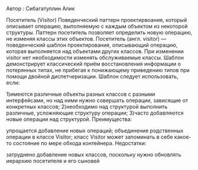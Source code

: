 Автор : Сибагатуллин Алик

Посетитель (Visitor)
Поведенческий паттерн проектирвоания, который описывает операцию, выполняемую с каждым объектом из некоторой структуры.
Паттерн посетитель позволяет определить новую операцию, не изменяя классы этих объектов.
Посетитель (англ. visitor) — поведенческий шаблон проектирования, описывающий операцию, которая выполняется над объектами других классов. При изменении visitor нет необходимости изменять обслуживаемые классы.
Шаблон демонстрирует классический приём восстановления информации о потерянных типах, не прибегая к понижающему приведению типов при помощи двойной диспетчеризации.
Шаблон следует использовать, если:

1)имеются различные объекты разных классов с разными интерфейсами, но над ними нужно совершать операции, зависящие от конкретных классов;
2)необходимо над структурой выполнить различные, усложняющие структуру операции;
3)часто добавляются новые операции над структурой.
Преимущества:

упрощается добавление новых операций;
объединение родственных операции в классе Visitor;
класс Visitor может запоминать в себе какое-то состояние по мере обхода контейнера.
Недостатки:

затруднено добавление новых классов, поскольку нужно обновлять иерархию посетителя и его сыновей
